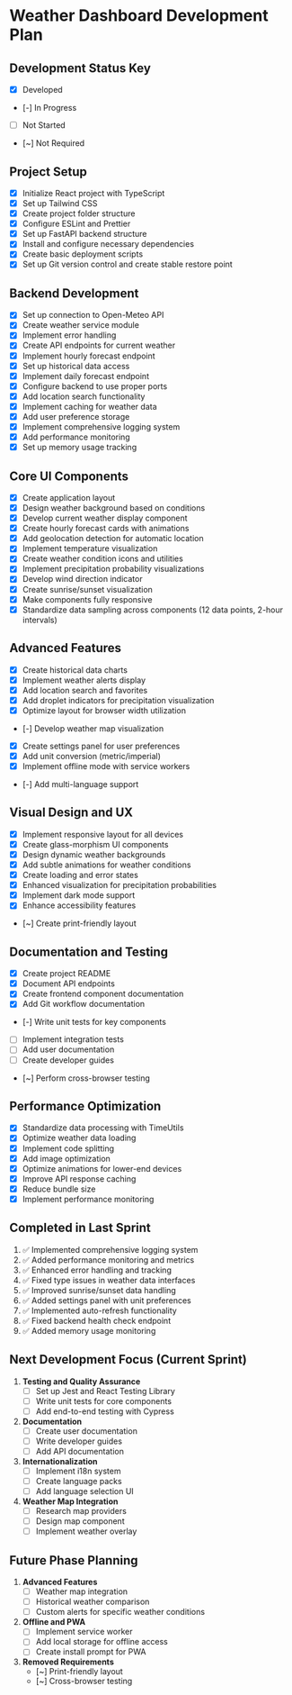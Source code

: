 # Weather Dashboard Development Plan

## Development Status Key

- [x] Developed
- [-] In Progress
- [ ] Not Started
- [~] Not Required

## Project Setup

- [x] Initialize React project with TypeScript
- [x] Set up Tailwind CSS
- [x] Create project folder structure
- [x] Configure ESLint and Prettier
- [x] Set up FastAPI backend structure
- [x] Install and configure necessary dependencies
- [x] Create basic deployment scripts
- [x] Set up Git version control and create stable restore point

## Backend Development

- [x] Set up connection to Open-Meteo API
- [x] Create weather service module
- [x] Implement error handling
- [x] Create API endpoints for current weather
- [x] Implement hourly forecast endpoint
- [x] Set up historical data access
- [x] Implement daily forecast endpoint
- [x] Configure backend to use proper ports
- [x] Add location search functionality
- [x] Implement caching for weather data
- [x] Add user preference storage
- [x] Implement comprehensive logging system
- [x] Add performance monitoring
- [x] Set up memory usage tracking

## Core UI Components

- [x] Create application layout
- [x] Design weather background based on conditions
- [x] Develop current weather display component
- [x] Create hourly forecast cards with animations
- [x] Add geolocation detection for automatic location
- [x] Implement temperature visualization
- [x] Create weather condition icons and utilities
- [x] Implement precipitation probability visualizations
- [x] Develop wind direction indicator
- [x] Create sunrise/sunset visualization
- [x] Make components fully responsive
- [x] Standardize data sampling across components (12 data points, 2-hour intervals)

## Advanced Features

- [x] Create historical data charts
- [x] Implement weather alerts display
- [x] Add location search and favorites
- [x] Add droplet indicators for precipitation visualization
- [x] Optimize layout for browser width utilization
- [-] Develop weather map visualization
- [x] Create settings panel for user preferences
- [x] Add unit conversion (metric/imperial)
- [x] Implement offline mode with service workers
- [-] Add multi-language support

## Visual Design and UX

- [x] Implement responsive layout for all devices
- [x] Create glass-morphism UI components
- [x] Design dynamic weather backgrounds
- [x] Add subtle animations for weather conditions
- [x] Create loading and error states
- [x] Enhanced visualization for precipitation probabilities
- [x] Implement dark mode support
- [x] Enhance accessibility features
- [~] Create print-friendly layout

## Documentation and Testing

- [x] Create project README
- [x] Document API endpoints
- [x] Create frontend component documentation
- [x] Add Git workflow documentation
- [-] Write unit tests for key components
- [ ] Implement integration tests
- [ ] Add user documentation
- [ ] Create developer guides
- [~] Perform cross-browser testing

## Performance Optimization

- [x] Standardize data processing with TimeUtils
- [x] Optimize weather data loading
- [x] Implement code splitting
- [x] Add image optimization
- [x] Optimize animations for lower-end devices
- [x] Improve API response caching
- [x] Reduce bundle size
- [x] Implement performance monitoring

## Completed in Last Sprint

1. ✅ Implemented comprehensive logging system
2. ✅ Added performance monitoring and metrics
3. ✅ Enhanced error handling and tracking
4. ✅ Fixed type issues in weather data interfaces
5. ✅ Improved sunrise/sunset data handling
6. ✅ Added settings panel with unit preferences
7. ✅ Implemented auto-refresh functionality
8. ✅ Fixed backend health check endpoint
9. ✅ Added memory usage monitoring

## Next Development Focus (Current Sprint)

1. **Testing and Quality Assurance**
   - [ ] Set up Jest and React Testing Library
   - [ ] Write unit tests for core components
   - [ ] Add end-to-end testing with Cypress

2. **Documentation**
   - [ ] Create user documentation
   - [ ] Write developer guides
   - [ ] Add API documentation

3. **Internationalization**
   - [ ] Implement i18n system
   - [ ] Create language packs
   - [ ] Add language selection UI

4. **Weather Map Integration**
   - [ ] Research map providers
   - [ ] Design map component
   - [ ] Implement weather overlay

## Future Phase Planning

1. **Advanced Features**
   - [ ] Weather map integration
   - [ ] Historical weather comparison
   - [ ] Custom alerts for specific weather conditions

2. **Offline and PWA**
   - [ ] Implement service worker
   - [ ] Add local storage for offline access
   - [ ] Create install prompt for PWA

3. **Removed Requirements**
   - [~] Print-friendly layout
   - [~] Cross-browser testing

